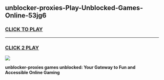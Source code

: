 
## unblocker-proxies-Play-Unblocked-Games-Online-53jg6
<h3>
<a href="https://premium76.site?title=unblocker-proxies&ref=25A">CLICK TO PLAY</a></h3>
<hr>

<h3>
<a href="https://premium76.site?title=unblocker-proxies&ref=25A">CLICK 2 PLAY</a>
  
</h3>

<a href="https://premium76.site?title=unblocker-proxies&ref=25A"><img src="https://clearcache.store/games.png"></a>


**unblocker-proxies games unblocked: Your Gateway to Fun and Accessible Online Gaming**
